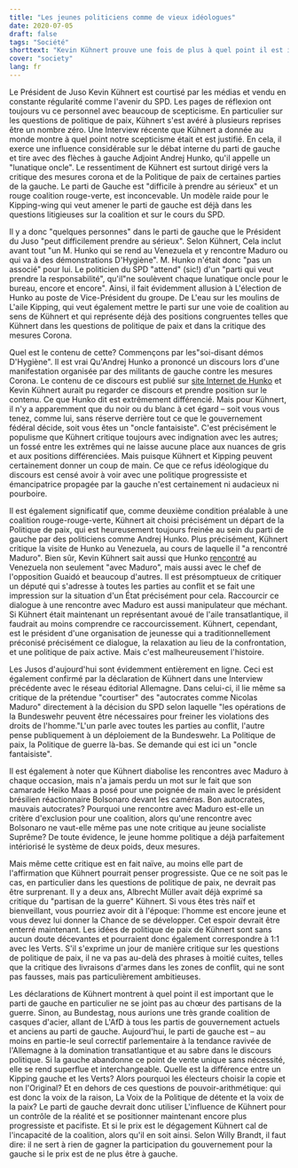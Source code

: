 ```yaml
---
title: "Les jeunes politiciens comme de vieux idéologues"
date: 2020-07-05
draft: false
tags: "Société"
shorttext: "Kevin Kühnert prouve une fois de plus à quel point il est inutile de s'appuyer sur un processus de renouvellement du SPD ..."
cover: "society"
lang: fr
---
```


Le Président de Juso Kevin Kühnert est courtisé par les médias et vendu en constante régularité comme l'avenir du SPD. Les pages de réflexion ont toujours vu ce personnel avec beaucoup de scepticisme. En particulier sur les questions de politique de paix, Kühnert s'est avéré à plusieurs reprises être un nombre zéro. Une Interview récente que Kühnert a donnée au monde montre à quel point notre scepticisme était et est justifié. En cela, il exerce une influence considérable sur le débat interne du parti de gauche et tire avec des flèches à gauche Adjoint Andrej Hunko, qu'il appelle un "lunatique oncle". Le ressentiment de Kühnert est surtout dirigé vers la critique des mesures corona et de la Politique de paix de certaines parties de la gauche. Le parti de Gauche est "difficile à prendre au sérieux" et un rouge coalition rouge-verte, est inconcevable. Un modèle raide pour le Kipping-wing qui veut amener le parti de gauche est déjà dans les questions litigieuses sur la coalition et sur le cours du SPD.

Il y a donc "quelques personnes" dans le parti de gauche que le Président du Juso "peut difficilement prendre au sérieux". Selon Kühnert, Cela inclut avant tout "un M. Hunko qui se rend au Venezuela et y rencontre Maduro ou qui va à des démonstrations D'Hygiène". M. Hunko n'était donc "pas un associé" pour lui. Le politicien du SPD "attend" (sic!) d'un "parti qui veut prendre la responsabilité", qu'il"ne soulèvent chaque lunatique oncle pour le bureau, encore et encore". Ainsi, il fait évidemment allusion à L'élection de Hunko au poste de Vice-Président du groupe. De L'eau sur les moulins de L'aile Kipping, qui veut également mettre le parti sur une voie de coalition au sens de Kühnert et qui représente déjà des positions congruentes telles que Kühnert dans les questions de politique de paix et dans la critique des mesures Corona.

Quel est le contenu de cette? Commençons par les"soi-disant démos D'Hygiène". Il est vrai Qu'Andrej Hunko a prononcé un discours lors d'une manifestation organisée par des militants de gauche contre les mesures Corona. Le contenu de ce discours est publié sur [site Internet de Hunko](https://www.andrej-hunko.de/start/aktuelles/4954-redemanuskript-gedanken-sind-frei "Redemanuskript für die Kundgebung 'Die Gedanken sind frei' am 16. Mai in Aachen") et Kevin Kühnert aurait pu regarder ce discours et prendre position sur le contenu. Ce que Hunko dit est extrêmement différencié. Mais pour Kühnert, il n'y a apparemment que du noir ou du blanc à cet égard – soit vous vous tenez, comme lui, sans réserve derrière tout ce que le gouvernement fédéral décide, soit vous êtes un "oncle fantaisiste". C'est précisément le populisme que Kühnert critique toujours avec indignation avec les autres; un fossé entre les extrêmes qui ne laisse aucune place aux nuances de gris et aux positions différenciées. Mais puisque Kühnert et Kipping peuvent certainement donner un coup de main. Ce que ce refus idéologique du discours est censé avoir à voir avec une politique progressiste et émancipatrice propagée par la gauche n'est certainement ni audacieux ni pourboire.

Il est également significatif que, comme deuxième condition préalable à une coalition rouge-rouge-verte, Kühnert ait choisi précisément un départ de la Politique de paix, qui est heureusement toujours freinée au sein du parti de gauche par des politiciens comme Andrej Hunko. Plus précisément, Kühnert critique la visite de Hunko au Venezuela, au cours de laquelle il "a rencontré Maduro". Bien sûr, Kevin Kühnert sait aussi que Hunko [rencontré](https://amerika21.de/analyse/229035/bericht-zur-venezuela-reise-april-2019 "Bericht zur Venezuela-Reise im April 2019") au Venezuela non seulement "avec Maduro", mais aussi avec le chef de l'opposition Guaidó et beaucoup d'autres. Il est présomptueux de critiquer un député qui s'adresse à toutes les parties au conflit et se fait une impression sur la situation d'un État précisément pour cela. Raccourcir ce dialogue à une rencontre avec Maduro est aussi manipulateur que méchant. Si Kühnert était maintenant un représentant avoué de l'aile transatlantique, il faudrait au moins comprendre ce raccourcissement. Kühnert, cependant, est le président d'une organisation de jeunesse qui a traditionnellement préconisé précisément ce dialogue, la relaxation au lieu de la confrontation, et une politique de paix active. Mais c'est malheureusement l'histoire.

Les Jusos d'aujourd'hui sont évidemment entièrement en ligne. Ceci est également confirmé par la déclaration de Kühnert dans une Interview précédente avec le réseau éditorial Allemagne. Dans celui-ci, il lie même sa critique de la prétendue "courtiser" des "autocrates comme Nicolas Maduro" directement à la décision du SPD selon laquelle "les opérations de la Bundeswehr peuvent être nécessaires pour freiner les violations des droits de l'homme."L'un parle avec toutes les parties au conflit, l'autre pense publiquement à un déploiement de la Bundeswehr. La Politique de paix, la Politique de guerre là-bas. Se demande qui est ici un "oncle fantaisiste".

Il est également à noter que Kühnert diabolise les rencontres avec Maduro à chaque occasion, mais n'a jamais perdu un mot sur le fait que son camarade Heiko Maas a posé pour une poignée de main avec le président brésilien réactionnaire Bolsonaro devant les caméras. Bon autocrates, mauvais autocrates? Pourquoi une rencontre avec Maduro est-elle un critère d'exclusion pour une coalition, alors qu'une rencontre avec Bolsonaro ne vaut-elle même pas une note critique au jeune socialiste Suprême? De toute évidence, le jeune homme politique a déjà parfaitement intériorisé le système de deux poids, deux mesures.

Mais même cette critique est en fait naïve, au moins elle part de l'affirmation que Kühnert pourrait penser progressiste. Que ce ne soit pas le cas, en particulier dans les questions de politique de paix, ne devrait pas être surprenant. Il y a deux ans, Albrecht Müller avait déjà exprimé sa critique du "partisan de la guerre" Kühnert. Si vous êtes très naïf et bienveillant, vous pourriez avoir dit à l'époque: l'homme est encore jeune et vous devez lui donner la Chance de se développer. Cet espoir devrait être enterré maintenant. Les idées de politique de paix de Kühnert sont sans aucun doute décevantes et pourraient donc également correspondre à 1:1 avec les Verts. S'il s'exprime un jour de manière critique sur les questions de politique de paix, il ne va pas au-delà des phrases à moitié cuites, telles que la critique des livraisons d'armes dans les zones de conflit, qui ne sont pas fausses, mais pas particulièrement ambitieuses.

Les déclarations de Kühnert montrent à quel point il est important que le parti de gauche en particulier ne se joint pas au chœur des partisans de la guerre. Sinon, au Bundestag, nous aurions une très grande coalition de casques d'acier, allant de L'AfD à tous les partis de gouvernement actuels et anciens au parti de gauche. Aujourd'hui, le parti de gauche est – au moins en partie-le seul correctif parlementaire à la tendance ravivée de l'Allemagne à la domination transatlantique et au sabre dans le discours politique. Si la gauche abandonne ce point de vente unique sans nécessité, elle se rend superflue et interchangeable. Quelle est la différence entre un Kipping gauche et les Verts? Alors pourquoi les électeurs choisir la copie et non l'Original? Et en dehors de ces questions de pouvoir-arithmétique: qui est donc la voix de la raison, La Voix de la Politique de détente et la voix de la paix? Le parti de gauche devrait donc utiliser L'influence de Kühnert pour un contrôle de la réalité et se positionner maintenant encore plus progressiste et pacifiste. Et si le prix est le dégagement Kühnert cal de l'incapacité de la coalition, alors qu'il en soit ainsi. Selon Willy Brandt, il faut dire: il ne sert à rien de gagner la participation du gouvernement pour la gauche si le prix est de ne plus être à gauche.
